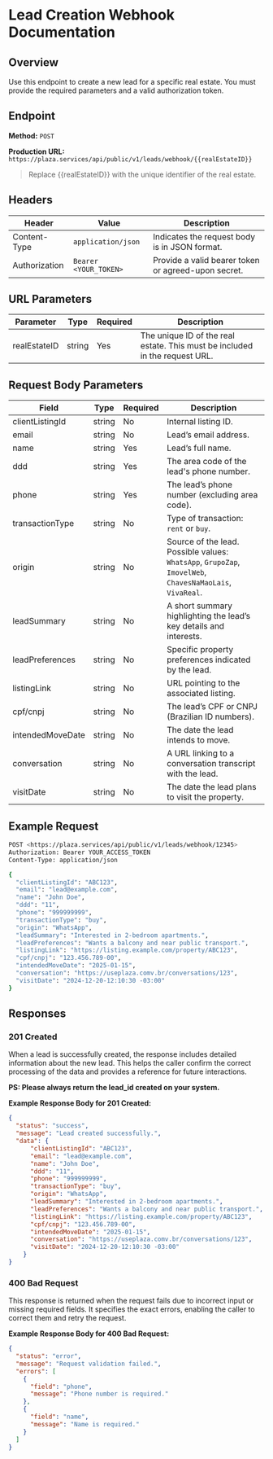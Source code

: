 # Lead Creation Webhook Documentation

## Overview

Use this endpoint to create a new lead for a specific real estate. You must provide the required parameters and a valid authorization token.

## Endpoint

**Method:** `POST`

**Production URL:** `https://plaza.services/api/public/v1/leads/webhook/{{realEstateID}}`

> Replace {{realEstateID}} with the unique identifier of the real estate.
> 

## Headers

| Header | Value | Description |
| --- | --- | --- |
| Content-Type | `application/json` | Indicates the request body is in JSON format. |
| Authorization | `Bearer <YOUR_TOKEN>` | Provide a valid bearer token or agreed-upon secret. |

## URL Parameters

| Parameter | Type | Required | Description |
| --- | --- | --- | --- |
| realEstateID | string | Yes | The unique ID of the real estate. This must be included in the request URL. |

## Request Body Parameters

| Field | Type | Required | Description |
| --- | --- | --- | --- |
| clientListingId | string | No | Internal listing ID. |
| email | string | No | Lead’s email address. |
| name | string | Yes | Lead’s full name. |
| ddd | string | Yes | The area code of the lead's phone number. |
| phone | string | Yes | The lead’s phone number (excluding area code). |
| transactionType | string | No | Type of transaction: `rent` or `buy`. |
| origin | string | No | Source of the lead. Possible values: `WhatsApp`, `GrupoZap`, `ImovelWeb`, `ChavesNaMaoLais`, `VivaReal`. |
| leadSummary | string | No | A short summary highlighting the lead’s key details and interests. |
| leadPreferences | string | No | Specific property preferences indicated by the lead. |
| listingLink | string | No | URL pointing to the associated listing. |
| cpf/cnpj | string | No | The lead’s CPF or CNPJ (Brazilian ID numbers). |
| intendedMoveDate | string | No | The date the lead intends to move. |
| conversation | string | No | A URL linking to a conversation transcript with the lead. |
| visitDate | string | No | The date the lead plans to visit the property. |

## Example Request

```bash
POST <https://plaza.services/api/public/v1/leads/webhook/12345>
Authorization: Bearer YOUR_ACCESS_TOKEN
Content-Type: application/json

{
  "clientListingId": "ABC123",
  "email": "lead@example.com",
  "name": "John Doe",
  "ddd": "11",
  "phone": "999999999",
  "transactionType": "buy",
  "origin": "WhatsApp",
  "leadSummary": "Interested in 2-bedroom apartments.",
  "leadPreferences": "Wants a balcony and near public transport.",
  "listingLink": "https://listing.example.com/property/ABC123",
  "cpf/cnpj": "123.456.789-00",
  "intendedMoveDate": "2025-01-15",
  "conversation": "https://useplaza.comv.br/conversations/123",
  "visitDate": "2024-12-20-12:10:30 -03:00"
}
```

## Responses

### 201 Created

When a lead is successfully created, the response includes detailed information about the new lead. This helps the caller confirm the correct processing of the data and provides a reference for future interactions.

**PS: Please always return the lead_id created on your system.**

**Example Response Body for 201 Created:**

```json
{
  "status": "success",
  "message": "Lead created successfully.",
  "data": {
	  "clientListingId": "ABC123",
	  "email": "lead@example.com",
	  "name": "John Doe",
	  "ddd": "11",
	  "phone": "999999999",
	  "transactionType": "buy",
	  "origin": "WhatsApp",
	  "leadSummary": "Interested in 2-bedroom apartments.",
	  "leadPreferences": "Wants a balcony and near public transport.",
	  "listingLink": "https://listing.example.com/property/ABC123",
	  "cpf/cnpj": "123.456.789-00",
	  "intendedMoveDate": "2025-01-15",
	  "conversation": "https://useplaza.comv.br/conversations/123",
	  "visitDate": "2024-12-20-12:10:30 -03:00"
	}
}
```

### **400 Bad Request**

This response is returned when the request fails due to incorrect input or missing required fields. It specifies the exact errors, enabling the caller to correct them and retry the request.

**Example Response Body for 400 Bad Request:**

```json
{
  "status": "error",
  "message": "Request validation failed.",
  "errors": [
    {
      "field": "phone",
      "message": "Phone number is required."
    },
    {
      "field": "name",
      "message": "Name is required."
    }
  ]
}
```
